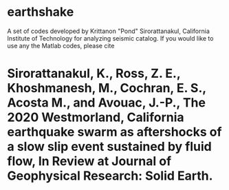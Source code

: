# earthshake
A set of codes developed by Krittanon "Pond" Sirorattanakul, California Institute of Technology for analyzing seismic catalog. If you would like to use any the Matlab codes, please cite

# Sirorattanakul, K., Ross, Z. E., Khoshmanesh, M., Cochran, E. S., Acosta M., and Avouac, J.-P., The 2020 Westmorland, California earthquake swarm as aftershocks of a slow slip event sustained by fluid flow, In Review at Journal of Geophysical Research: Solid Earth.
